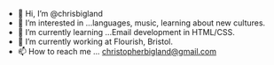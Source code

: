 - 👋 Hi, I’m @chrisbigland
- 👀 I’m interested in ...languages, music, learning about new cultures. 
- 🧠 I’m currently learning ...Email development in HTML/CSS. 
- 🌱 I’m currently working at Flourish, Bristol.
- 📫 How to reach me ... christopherbigland@gmail.com

<!---
chrisbigland/chrisbigland is a ✨ special ✨ repository because its `README.md` (this file) appears on your GitHub profile.
You can click the Preview link to take a look at your changes.
--->
